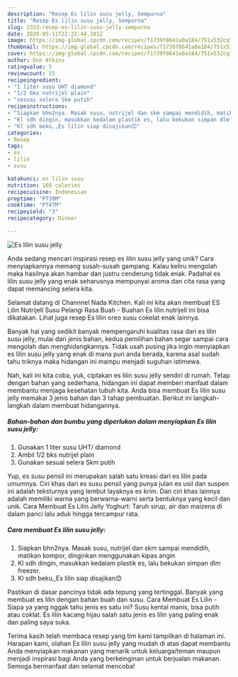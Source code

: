 ```yaml
---
description: "Resep Es lilin susu jelly, Sempurna"
title: "Resep Es lilin susu jelly, Sempurna"
slug: 2323-resep-es-lilin-susu-jelly-sempurna
date: 2020-05-11T22:22:44.101Z
image: https://img-global.cpcdn.com/recipes/f1739f8641a0a184/751x532cq70/es-lilin-susu-jelly-foto-resep-utama.jpg
thumbnail: https://img-global.cpcdn.com/recipes/f1739f8641a0a184/751x532cq70/es-lilin-susu-jelly-foto-resep-utama.jpg
cover: https://img-global.cpcdn.com/recipes/f1739f8641a0a184/751x532cq70/es-lilin-susu-jelly-foto-resep-utama.jpg
author: Don Atkins
ratingvalue: 5
reviewcount: 15
recipeingredient:
- "1 liter susu UHT diamond"
- "1/2 bks nutrijel plain"
- "sesuai selera Skm putih"
recipeinstructions:
- "Siapkan bhn2nya. Masak susu, nutrijel dan skm sampai mendidih, matikan kompor, dinginkan menggunakan kipas angin"
- "Kl sdh dingin, masukkan kedalam plastik es, lalu bekukan simpan dlm freezer."
- "Kl sdh beku,,Es lilin siap disajikan😊"
categories:
- Resep
tags:
- es
- lilin
- susu

katakunci: es lilin susu 
nutrition: 160 calories
recipecuisine: Indonesian
preptime: "PT39M"
cooktime: "PT47M"
recipeyield: "3"
recipecategory: Dinner

---
```



![Es lilin susu jelly](https://img-global.cpcdn.com/recipes/f1739f8641a0a184/751x532cq70/es-lilin-susu-jelly-foto-resep-utama.jpg)

Anda sedang mencari inspirasi resep es lilin susu jelly yang unik? Cara menyiapkannya memang susah-susah gampang. Kalau keliru mengolah maka hasilnya akan hambar dan justru cenderung tidak enak. Padahal es lilin susu jelly yang enak seharusnya mempunyai aroma dan cita rasa yang dapat memancing selera kita.

Selamat datang di Channnel Nada Kitchen. Kali ini kita akan membuat ES Lilin Nutrijell Susu Pelangi Rasa Buah - Buahan Es lilin nutrijell ini bisa dikatakan. Lihat juga resep Es lilin oreo susu cokelat enak lainnya.

Banyak hal yang sedikit banyak mempengaruhi kualitas rasa dari es lilin susu jelly, mulai dari jenis bahan, kedua pemilihan bahan segar sampai cara mengolah dan menghidangkannya. Tidak usah pusing jika ingin menyiapkan es lilin susu jelly yang enak di mana pun anda berada, karena asal sudah tahu triknya maka hidangan ini mampu menjadi suguhan istimewa.


Nah, kali ini kita coba, yuk, ciptakan es lilin susu jelly sendiri di rumah. Tetap dengan bahan yang sederhana, hidangan ini dapat memberi manfaat dalam membantu menjaga kesehatan tubuh kita. Anda bisa membuat Es lilin susu jelly memakai 3 jenis bahan dan 3 tahap pembuatan. Berikut ini langkah-langkah dalam membuat hidangannya.

<!--inarticleads1-->

##### Bahan-bahan dan bumbu yang diperlukan dalam menyiapkan Es lilin susu jelly:

1. Gunakan 1 liter susu UHT/ diamond
1. Ambil 1/2 bks nutrijel plain
1. Gunakan sesuai selera Skm putih


Yup, es susu pensil ini merupakan salah satu kreasi dari es lilin pada umumnya. Ciri khas dari es susu pensil yang punya julan es usil dan suspen ini adalah teksturnya yang lembut layaknya es krim. Dan ciri khas lainnya adalah memiliki warna yang berwarna-warni serta bentuknya yang kecil dan unik. Cara Membuat Es Lilin Jelly Yoghurt: Taruh sirup, air dan maizena di dalam panci lalu aduk hingga tercampur rata. 

<!--inarticleads2-->

##### Cara membuat Es lilin susu jelly:

1. Siapkan bhn2nya. Masak susu, nutrijel dan skm sampai mendidih, matikan kompor, dinginkan menggunakan kipas angin
1. Kl sdh dingin, masukkan kedalam plastik es, lalu bekukan simpan dlm freezer.
1. Kl sdh beku,,Es lilin siap disajikan😊


Pastikan di dasar pancinya tidak ada tepung yang tertinggal. Banyak yang membuat es lilin dengan bahan buah dan susu. Cara Membuat Es Lilin - Siapa ya yang nggak tahu jenis es satu ini? Susu kental manis, bisa putih atau coklat. Es lilin kacang hijau salah satu jenis es lilin yang paling enak dan paling saya suka. 

Terima kasih telah membaca resep yang tim kami tampilkan di halaman ini. Harapan kami, olahan Es lilin susu jelly yang mudah di atas dapat membantu Anda menyiapkan makanan yang menarik untuk keluarga/teman maupun menjadi inspirasi bagi Anda yang berkeinginan untuk berjualan makanan. Semoga bermanfaat dan selamat mencoba!
